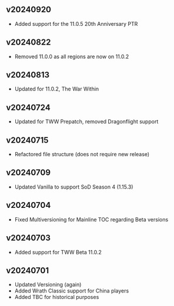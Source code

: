 ## v20240920
- Added support for the 11.0.5 20th Anniversary PTR

## v20240822
- Removed 11.0.0 as all regions are now on 11.0.2

## v20240813
- Updated for 11.0.2, The War Within

## v20240724
- Updated for TWW Prepatch, removed Dragonflight support

## v20240715
- Refactored file structure (does not require new release)

## v20240709
- Updated Vanilla to support SoD Season 4 (1.15.3)

## v20240704
- Fixed Multiversioning for Mainline TOC regarding Beta versions

## v20240703
- Added support for TWW Beta 11.0.2

## v20240701
- Updated Versioning (again)
- Added Wrath Classic support for China players
- Added TBC for historical purposes